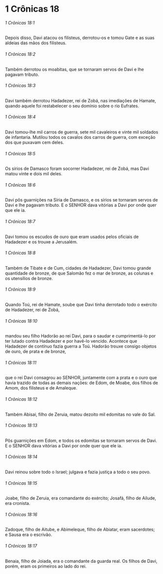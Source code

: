 # 1 Crônicas 18

###### 1 Crônicas 18:1

Depois disso, Davi atacou os filisteus, derrotou-os e tomou Gate e as suas aldeias das mãos dos filisteus.

###### 1 Crônicas 18:2

Também derrotou os moabitas, que se tornaram servos de Davi e lhe pagavam tributo.

###### 1 Crônicas 18:3

Davi também derrotou Hadadezer, rei de Zobá, nas imediações de Hamate, quando aquele foi restabelecer o seu domínio sobre o rio Eufrates.

###### 1 Crônicas 18:4

Davi tomou-lhe mil carros de guerra, sete mil cavaleiros e vinte mil soldados de infantaria. Mutilou todos os cavalos dos carros de guerra, com exceção dos que puxavam cem deles.

###### 1 Crônicas 18:5

Os sírios de Damasco foram socorrer Hadadezer, rei de Zobá, mas Davi matou vinte e dois mil deles.

###### 1 Crônicas 18:6

Davi pôs guarnições na Síria de Damasco, e os sírios se tornaram servos de Davi e lhe pagavam tributo. E o SENHOR dava vitórias a Davi por onde quer que ele ia.

###### 1 Crônicas 18:7

Davi tomou os escudos de ouro que eram usados pelos oficiais de Hadadezer e os trouxe a Jerusalém.

###### 1 Crônicas 18:8

Também de Tibate e de Cum, cidades de Hadadezer, Davi tomou grande quantidade de bronze, de que Salomão fez o mar de bronze, as colunas e os utensílios de bronze.

###### 1 Crônicas 18:9

Quando Toú, rei de Hamate, soube que Davi tinha derrotado todo o exército de Hadadezer, rei de Zobá,

###### 1 Crônicas 18:10

mandou seu filho Hadorão ao rei Davi, para o saudar e cumprimentá-lo por ter lutado contra Hadadezer e por havê-lo vencido. Acontece que Hadadezer de contínuo fazia guerra a Toú. Hadorão trouxe consigo objetos de ouro, de prata e de bronze,

###### 1 Crônicas 18:11

que o rei Davi consagrou ao SENHOR, juntamente com a prata e o ouro que havia trazido de todas as demais nações: de Edom, de Moabe, dos filhos de Amom, dos filisteus e de Amaleque.

###### 1 Crônicas 18:12

Também Abisai, filho de Zeruia, matou dezoito mil edomitas no vale do Sal.

###### 1 Crônicas 18:13

Pôs guarnições em Edom, e todos os edomitas se tornaram servos de Davi. E o SENHOR dava vitórias a Davi por onde quer que ele ia.

###### 1 Crônicas 18:14

Davi reinou sobre todo o Israel; julgava e fazia justiça a todo o seu povo.

###### 1 Crônicas 18:15

Joabe, filho de Zeruia, era comandante do exército; Josafá, filho de Ailude, era cronista.

###### 1 Crônicas 18:16

Zadoque, filho de Aitube, e Abimeleque, filho de Abiatar, eram sacerdotes; e Sausa era o escrivão.

###### 1 Crônicas 18:17

Benaia, filho de Joiada, era o comandante da guarda real. Os filhos de Davi, porém, eram os primeiros ao lado do rei.

